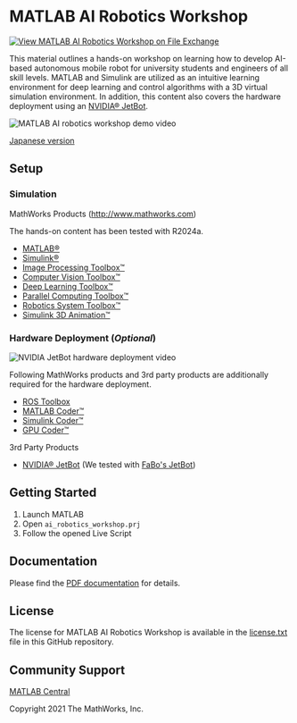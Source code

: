 # MATLAB AI Robotics Workshop

[![View MATLAB AI Robotics Workshop on File Exchange](https://www.mathworks.com/matlabcentral/images/matlab-file-exchange.svg)](https://jp.mathworks.com/matlabcentral/fileexchange/91980-matlab-ai-robotics-workshop)

This material outlines a hands-on workshop on learning how to develop AI-based autonomous mobile robot for university students and engineers of all skill levels. MATLAB and Simulink are utilized as an intuitive learning environment for deep learning and control algorithms with a 3D virtual simulation environment. In addition, this content also covers the hardware deployment using an [NVIDIA&reg; JetBot](https://jetbot.org/).

![MATLAB AI robotics workshop demo video](doc/matlab_ai_robotics_workshop.gif)

[Japanese version](README_JP.md)

## Setup

### Simulation

MathWorks Products (http://www.mathworks.com)

The hands-on content has been tested with R2024a.

* [MATLAB&reg;](https://www.mathworks.com/products/matlab.html)
* [Simulink&reg;](https://www.mathworks.com/products/simulink.html)
* [Image Processing Toolbox&trade;](https://www.mathworks.com/products/image.html)
* [Computer Vision Toolbox&trade;](https://www.mathworks.com/products/computer-vision.html)
* [Deep Learning Toolbox&trade;](https://www.mathworks.com/products/deep-learning.html)
* [Parallel Computing Toolbox&trade;](https://www.mathworks.com/products/parallel-computing.html)
* [Robotics System Toolbox&trade;](https://www.mathworks.com/products/robotics.html)
* [Simulink 3D Animation&trade;](https://www.mathworks.com/products/3d-animation.html)

### Hardware Deployment (*Optional*)

![NVIDIA JetBot hardware deployment video](doc/matlab_ai_robotics_workshop_hardware.gif)

Following MathWorks products and 3rd party products are additionally required for the hardware deployment.

* [ROS Toolbox](https://www.mathworks.com/products/ros.html)
* [MATLAB Coder&trade;](https://www.mathworks.com/products/matlab-coder.html)
* [Simulink Coder&trade;](https://www.mathworks.com/products/simulink-coder.html)
* [GPU Coder&trade;](https://www.mathworks.com/products/gpu-coder.html)

3rd Party Products

* [NVIDIA&reg; JetBot](https://jetbot.org/) (We tested with [FaBo's JetBot](https://www.fabo.store/collections/jetbot/products/jetbot-kit))

## Getting Started

1. Launch MATLAB
2. Open `ai_robotics_workshop.prj`
3. Follow the opened Live Script

## Documentation

Please find the [PDF documentation](doc/AI_Robotics_Workshop.pdf) for details.

## License

The license for MATLAB AI Robotics Workshop is available in the [license.txt](license.txt) file in this GitHub repository.

## Community Support

[MATLAB Central](https://www.mathworks.com/matlabcentral)

Copyright 2021 The MathWorks, Inc.